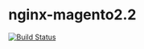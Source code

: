 # nginx-magento2.2

[![Build Status](https://travis-ci.org/fgamess/docker_magento_ready.svg?branch=master)](https://travis-ci.org/fgamess/docker_magento_ready)
